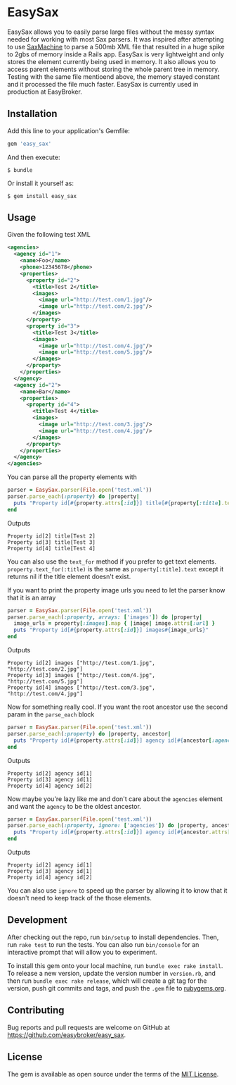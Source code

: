 # EasySax

EasySax allows you to easily parse large files without the messy syntax needed for working with most Sax parsers. It was inspired after attempting to use [SaxMachine](https://github.com/pauldix/sax-machine) to parse a 500mb XML file that resulted in a huge spike to 2gbs of memory inside a Rails app. EasySax is very lightweight and only stores the element currently being used in memory. It also allows you to access parent elements without storing the whole parent tree in memory. Testing with the same file mentioend above, the memory stayed constant and it processed the file much faster. EasySax is currently used in production at EasyBroker.

## Installation

Add this line to your application's Gemfile:

```ruby
gem 'easy_sax'
```

And then execute:

    $ bundle

Or install it yourself as:

    $ gem install easy_sax

## Usage
Given the following test XML
```xml
<agencies>
  <agency id="1">
    <name>Foo</name>
    <phone>12345678</phone>
    <properties>
      <property id="2">
        <title>Test 2</title>
        <images>
          <image url="http://test.com/1.jpg"/>
          <image url="http://test.com/2.jpg"/>
        </images>
      </property>
      <property id="3">
        <title>Test 3</title>
        <images>
          <image url="http://test.com/4.jpg"/>
          <image url="http://test.com/5.jpg"/>
        </images>
      </property>
    </properties>
  </agency>
  <agency id="2">
    <name>Bar</name>
    <properties>
      <property id="4">
        <title>Test 4</title>
        <images>
          <image url="http://test.com/3.jpg"/>
          <image url="http://test.com/4.jpg"/>
        </images>
      </property>
    </properties>
  </agency>
</agencies>
```
You can parse all the property elements with

```ruby
parser = EasySax.parser(File.open('test.xml'))
parser.parse_each(:property) do |property|
  puts "Property id[#{property.attrs[:id]}] title[#{property[:title].text}]"
end
```

Outputs

```
Property id[2] title[Test 2]
Property id[3] title[Test 3]
Property id[4] title[Test 4]
```

You can also use the `text_for` method if you prefer to get text elements. `property.text_for(:title)` is the same as `property[:title].text` except it returns nil if the title element doesn't exist.

If you want to print the property image urls you need to let the parser know that it is an array

```ruby
parser = EasySax.parser(File.open('test.xml'))
parser.parse_each(:property, arrays: ['images']) do |property|
  image_urls = property[:images].map { |image| image.attrs[:url] }
  puts "Property id[#{property.attrs[:id]}] images#{image_urls}"
end
```

Outputs

```
Property id[2] images ["http://test.com/1.jpg", "http://test.com/2.jpg"]
Property id[3] images ["http://test.com/4.jpg", "http://test.com/5.jpg"]
Property id[4] images ["http://test.com/3.jpg", "http://test.com/4.jpg"]
```

Now for something really cool. If you want the root ancestor use the second param in the `parse_each` block

```ruby
parser = EasySax.parser(File.open('test.xml'))
parser.parse_each(:property) do |property, ancestor|
  puts "Property id[#{property.attrs[:id]}] agency id[#{ancestor[:agency].attrs[:id]}]"
end
```

Outputs

```
Property id[2] agency id[1]
Property id[3] agency id[1]
Property id[4] agency id[2]
```

Now maybe you're lazy like me and don't care about the `agencies` element and want the `agency` to be the oldest ancestor.

```ruby
parser = EasySax.parser(File.open('test.xml'))
parser.parse_each(:property, ignore: ['agencies']) do |property, ancestor|
  puts "Property id[#{property.attrs[:id]}] agency id[#{ancestor.attrs[:id]}]"
end
```

Outputs

```
Property id[2] agency id[1]
Property id[3] agency id[1]
Property id[4] agency id[2]
```

You can also use `ignore` to speed up the parser by allowing it to know that it doesn't need to keep track of the those elements.
## Development

After checking out the repo, run `bin/setup` to install dependencies. Then, run `rake test` to run the tests. You can also run `bin/console` for an interactive prompt that will allow you to experiment.

To install this gem onto your local machine, run `bundle exec rake install`. To release a new version, update the version number in `version.rb`, and then run `bundle exec rake release`, which will create a git tag for the version, push git commits and tags, and push the `.gem` file to [rubygems.org](https://rubygems.org).

## Contributing

Bug reports and pull requests are welcome on GitHub at https://github.com/easybroker/easy_sax.


## License

The gem is available as open source under the terms of the [MIT License](http://opensource.org/licenses/MIT).

